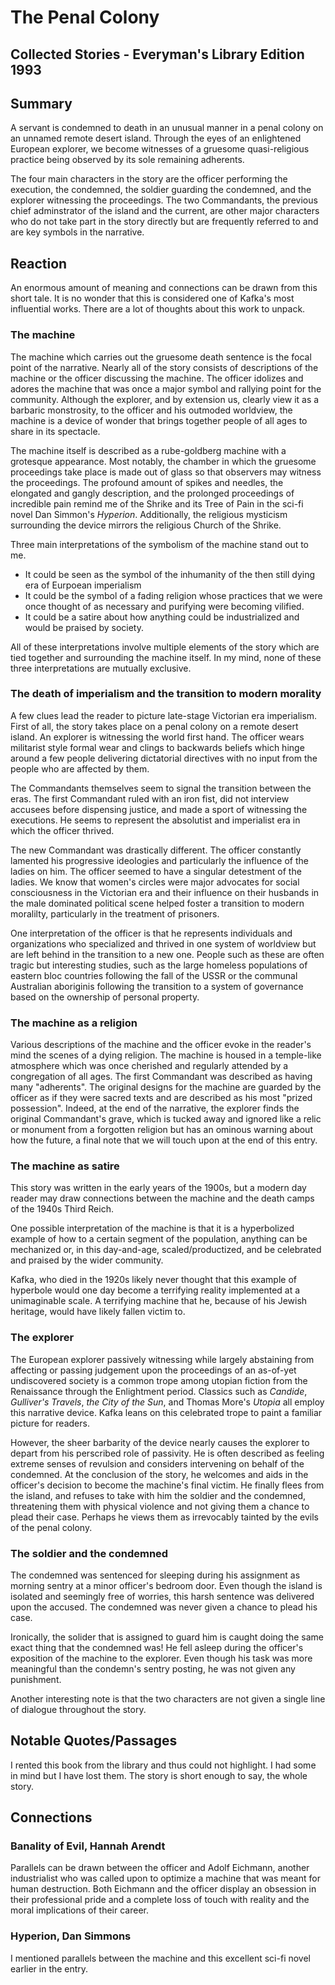 # The Penal Colony
## Collected Stories - Everyman's Library Edition 1993

## Summary
A servant is condemned to death in an unusual manner in a penal colony on an unnamed remote desert island. Through the eyes of an enlightened European explorer, we become witnesses of a gruesome quasi-religious practice being observed by its sole remaining adherents.

The four main characters in the story are the officer performing the execution, the condemned, the soldier guarding the condemned, and the explorer witnessing the proceedings. The two Commandants, the previous chief adminstrator of the island and the current, are other major characters who do not take part in the story directly but are frequently referred to and are key symbols in the narrative.

## Reaction
An enormous amount of meaning and connections can be drawn from this short tale. It is no wonder that this is considered one of Kafka's most influential works. There are a lot of thoughts about this work to unpack.

### The machine

The machine which carries out the gruesome death sentence is the focal point of the narrative. Nearly all of the story consists of descriptions of the machine or the officer discussing the machine. The officer idolizes and adores the machine that was once a major symbol and rallying point for the community. Although the explorer, and by extension us, clearly view it as a barbaric monstrosity, to the officer and his outmoded worldview, the machine is a device of wonder that brings together people of all ages to share in its spectacle.

The machine itself is described as a rube-goldberg machine with a grotesque appearance. Most notably, the chamber in which the gruesome proceedings take place is made out of glass so that observers may witness the proceedings. The profound amount of spikes and needles, the elongated and gangly description, and the prolonged proceedings of incredible pain remind me of the Shrike and its Tree of Pain in the sci-fi novel Dan Simmon's *Hyperion*. Additionally, the religious mysticism surrounding the device mirrors the religious Church of the Shrike.

Three main interpretations of the symbolism of the machine stand out to me.
- It could be seen as the symbol of the inhumanity of the then still dying era of Eurpoean imperialism
- It could be the symbol of a fading religion whose practices that we were once thought of as necessary and purifying were becoming vilified.
- It could be a satire about how anything could be industrialized and would be praised by society.

All of these interpretations involve multiple elements of the story which are tied together and surrounding the machine itself. In my mind, none of these three interpretations are mutually exclusive.

### The death of imperialism and the transition to modern morality

A few clues lead the reader to picture late-stage Victorian era imperialism. First of all, the story takes place on a penal colony on a remote desert island. An explorer is witnessing the world first hand. The officer wears militarist style formal wear and clings to backwards beliefs which hinge around a few people delivering dictatorial directives with no input from the people who are affected by them.

The Commandants themselves seem to signal the transition between the eras. The first Commandant ruled with an iron fist, did not interview accusees before dispensing justice, and made a sport of witnessing the executions. He seems to represent the absolutist and imperialist era in which the officer thrived.

The new Commandant was drastically different. The officer constantly lamented his progressive ideologies and particularly the influence of the ladies on him. The officer seemed to have a singular detestment of the ladies. We know that women's circles were major advocates for social consciousness in the Victorian era and their influence on their husbands in the male dominated political scene helped foster a transition to modern moralilty, particularly in the treatment of prisoners. 

One interpretation of the officer is that he represents individuals and organizations who specialized and thrived in one system of worldview but are left behind in the transition to a new one. People such as these are often tragic but interesting studies, such as the large homeless populations of eastern bloc countries following the fall of the USSR or the communal Australian aboriginis following the transition to a system of governance based on the ownership of personal property.

### The machine as a religion

Various descriptions of the machine and the officer evoke in the reader's mind the scenes of a dying religion. The machine is housed in a temple-like atmosphere which was once cherished and regularly attended by a congregation of all ages. The first Commandant was described as having many "adherents". The original designs for the machine are guarded by the officer as if they were sacred texts and are described as his most "prized possession". Indeed, at the end of the narrative, the explorer finds the original Commandant's grave, which is tucked away and ignored like a relic or monument from a forgotten religion but has an ominous warning about how the future, a final note that we will touch upon at the end of this entry.

### The machine as satire

This story was written in the early years of the 1900s, but a modern day reader may draw connections between the machine and the death camps of the 1940s Third Reich.

One possible interpretation of the machine is that it is a hyperbolized example of how to a certain segment of the population, anything can be mechanized or, in this day-and-age, scaled/productized, and be celebrated and praised by the wider community.

Kafka, who died in the 1920s likely never thought that this example of hyperbole would one day become a terrifying reality implemented at a unimaginable scale. A terrifying machine that he, because of his Jewish heritage, would have likely fallen victim to.

### The explorer
The European explorer passively witnessing while largely abstaining from affecting or passing judgement upon the proceedings of an as-of-yet undiscovered society is a common trope among utopian fiction from the Renaissance through the Enlightment period. Classics such as *Candide*, *Gulliver's Travels*, *the City of the Sun*, and Thomas More's *Utopia* all employ this narrative device. Kafka leans on this celebrated trope to paint a familiar picture for readers.

However, the sheer barbarity of the device nearly causes the explorer to depart from his perscribed role of passivity. He is often described as feeling extreme senses of revulsion and considers intervening on behalf of the condemned. At the conclusion of the story, he welcomes and aids in the officer's decision to become the machine's final victim. He finally flees from the island, and refuses to take with him the soldier and the condemned, threatening them with physical violence and not giving them a chance to plead their case. Perhaps he views them as irrevocably tainted by the evils of the penal colony.

### The soldier and the condemned

The condemned was sentenced for sleeping during his assignment as morning sentry at a minor officer's bedroom door. Even though the island is isolated and seemingly free of worries, this harsh sentence was delivered upon the accused. The condemned was never given a chance to plead his case.

Ironically, the solider that is assigned to guard him is caught doing the same exact thing that the condemned was! He fell asleep during the officer's exposition of the machine to the explorer. Even though his task was more meaningful than the condemn's sentry posting, he was not given any punishment.

Another interesting note is that the two characters are not given a single line of dialogue throughout the story.

## Notable Quotes/Passages

I rented this book from the library and thus could not highlight. I had some in mind but I have lost them. The story is short enough to say, the whole story.


## Connections

### Banality of Evil, Hannah Arendt

Parallels can be drawn between the officer and Adolf Eichmann, another industrialist who was called upon to optimize a machine that was meant for human destruction. Both Eichmann and the officer display an obsession in their professional pride and a complete loss of touch with reality and the moral implications of their career. 

### Hyperion, Dan Simmons

I mentioned parallels between the machine and this excellent sci-fi novel earlier in the entry. 
